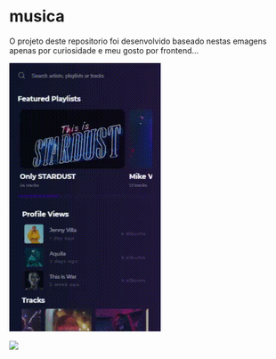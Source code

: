 # musica
O projeto deste repositorio foi desenvolvido baseado nestas emagens apenas por curiosidade e meu gosto por frontend...

![](assets/src/layout/mobile.gif)

![](assets/src/layout/desktop.gif)
